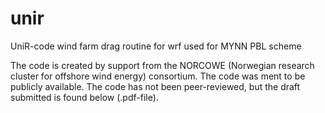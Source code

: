 # unir
UniR-code wind farm drag routine for wrf used for MYNN PBL scheme

The code is created by support from the NORCOWE (Norwegian research cluster for offshore wind energy) consortium. The code was ment to be publicly available. The code has not been peer-reviewed, but the draft submitted is found below (.pdf-file).

